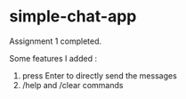 # simple-chat-app

Assignment 1 completed. 

Some features I added :
1. press Enter to directly send the messages
2. /help and /clear commands
